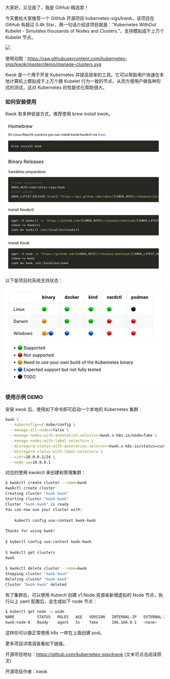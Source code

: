 
大家好，又见面了，我是 GitHub 精选君！

今天要给大家推荐一个 GitHub 开源项目 kubernetes-sigs/kwok，该项目在 GitHub 有超过 0.4k Star，用一句话介绍该项目就是：“Kubernetes WithOut Kubelet -  Simulates thousands of Nodes and Clusters.”，支持模拟成千上万个 Kubelet 节点。

![](https://raw.githubusercontent.com/kubernetes-sigs/kwok/master/./logo/kwok.svg)

使用动图：https://raw.githubusercontent.com/kubernetes-sigs/kwok/master/demo/manage-clusters.svg

Kwok 是一个用于开发 Kubernetes 并提高效率的工具。它可以帮助用户快速在本地计算机上模拟成千上万个跟 Kubelet 行为一致的节点，从而方便用户做各种形式的测试，这对 Kubernetes 的性能优化帮助很大。

### 如何安装使用

Kwok 有多种安装方式，推荐使用 brew install kwok。

![](https://raw.githubusercontent.com/ZhuPeng/pic/master/images/compress_image-20230212195503014.png)

以下是项目的系统支持状态：

![](https://raw.githubusercontent.com/ZhuPeng/pic/master/images/compress_image-20230212195320048.png)


### 使用示例 DEMO

安装 kwok 后，使用如下命令即可启动一个本地的 Kubernetes 集群：

```bash
kwok \
  --kubeconfig=~/.kube/config \
  --manage-all-nodes=false \
  --manage-nodes-with-annotation-selector=kwok.x-k8s.io/node=fake \
  --manage-nodes-with-label-selector= \
  --disregard-status-with-annotation-selector=kwok.x-k8s.io/status=custom \
  --disregard-status-with-label-selector= \
  --cidr=10.0.0.1/24 \
  --node-ip=10.0.0.1
```

对应的使用 kwokctl 来创建和管理集群：

```bash
$ kwokctl create cluster --name=kwok
kwokctl create cluster
Creating cluster "kwok-kwok"
Starting cluster "kwok-kwok"
Cluster "kwok-kwok" is ready
You can now use your cluster with:

    kubectl config use-context kwok-kwok

Thanks for using kwok!

$ kubectl config use-context kwok-kwok

$ kwokctl get clusters
kwok

$ kwokctl delete cluster --name=kwok
Stopping cluster "kwok-kwok"
Deleting cluster "kwok-kwok"
Cluster "kwok-kwok" deleted
```

有了集群后，可以使用 Kubectl 创建 v1.Node 资源来新增虚拟的 Node 节点，执行以上 yaml 配置后，会生成如下 node 节点：

```bash
$ kubectl get node -o wide
NAME          STATUS   ROLES   AGE   VERSION   INTERNAL-IP   EXTERNAL-IP   OS-IMAGE    KERNEL-VERSION   CONTAINER-RUNTIME
kwok-node-0   Ready    agent   5s    fake      196.168.0.1   <none>        <unknown>   <unknown>        <unknown>
```

这样你可以像正常使用 k8s 一样在上面创建 pod。

更多项目详情请查看如下链接。

开源项目地址：https://github.com/kubernetes-sigs/kwok  (文末可点击阅读原文)

开源项目作者：kwok

